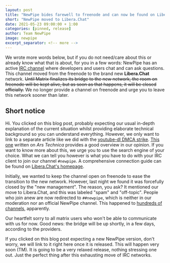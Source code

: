 ```yaml
---
layout: post
title: "NewPipe bides farewell to freenode and can now be found on Libera.Chat"
short: "NewPipe moved to Libera.Chat"
date: 2021-05-23 09:00:00 + 1:00
categories: [pinned, release]
author: Team NewPipe
image: newpipe
excerpt_separator: <!-- more -->
---
```


We wrote more words below, but if you do not need/care about this or already know what that is about, for you in a few words: NewPipe has an active [IRC channel](https://en.wikipedia.org/wiki/Internet_Relay_Chat) where developers and users chat and can ask questions. This channel moved from the freenode to the brand new **Libera.Chat** network. ~~Until Matrix finalizes its bridge to the new network, the room on freenode will be kept alive, but as soon as that happens, it will be closed officially.~~ We no longer provide a channel on freenode and urge you to leave this network sooner than later.

<!-- more -->

## Short notice

Hi. You clicked on this blog post, probably expecting our usual in-depth explanation of the current situation whilst providing elaborate technical background so you can understand everything. However, we only want to link to a separate article like we did with the [youtube-dl DMCA strike](https://newpipe.net/blog/announcement/youtube-dl-dmca-analysis/). [This one](https://arstechnica.com/gadgets/2021/05/freenode-irc-has-been-taken-over-by-the-crown-prince-of-korea/) written on *Ars Technica* provides a good overview in our opinion. If you want to know more about this, we urge you to use the search engine of your choice. What we can tell you however is what you have to do with your IRC client to join our channel `#newpipe`. A comprehensive connection guide can be found on [Libera.Chat's homepage](https://libera.chat/guides/connect).

Initially, we wanted to keep the channel open on freenode to ease the transition to the new network. However, last night we found it was forcefully closed by the "new management". The reason, you ask? It mentioned our move to Libera.Chat, and this was labeled "spam" and "off-topic". People who join anew are now redirected to `##newpipe`, which is neither in our moderation nor an official NewPipe channel. This happened to [hundreds of channels](https://www.devever.net/~hl/freenode_abuse2), apparently.

Our heartfelt sorry to all matrix users who won't be able to communicate with us for now. Good news: the bridge will be up shortly, in a few days, according to the providers.

If you clicked on this blog post expecting a new NewPipe version, don't worry, we will link to it right here once it is released. This will happen very soon (TM). It is going to be a very relaxed release, nothing stressing one out. Just the perfect thing after this exhausting move of IRC networks.